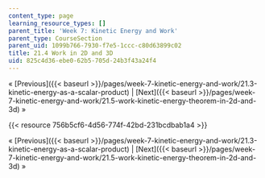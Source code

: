 ```yaml
---
content_type: page
learning_resource_types: []
parent_title: 'Week 7: Kinetic Energy and Work'
parent_type: CourseSection
parent_uid: 1099b766-7930-f7e5-1ccc-c80d63899c02
title: 21.4 Work in 2D and 3D
uid: 825c4d36-ebe0-62b5-705d-24b3f43a24f4
---
```


« [Previous]({{< baseurl >}}/pages/week-7-kinetic-energy-and-work/21.3-kinetic-energy-as-a-scalar-product) | [Next]({{< baseurl >}}/pages/week-7-kinetic-energy-and-work/21.5-work-kinetic-energy-theorem-in-2d-and-3d) »

{{< resource 756b5cf6-4d56-774f-42bd-231bcdbab1a4 >}}

« [Previous]({{< baseurl >}}/pages/week-7-kinetic-energy-and-work/21.3-kinetic-energy-as-a-scalar-product) | [Next]({{< baseurl >}}/pages/week-7-kinetic-energy-and-work/21.5-work-kinetic-energy-theorem-in-2d-and-3d) »
